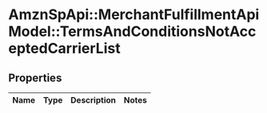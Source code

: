 # AmznSpApi::MerchantFulfillmentApiModel::TermsAndConditionsNotAcceptedCarrierList

## Properties
Name | Type | Description | Notes
------------ | ------------- | ------------- | -------------

